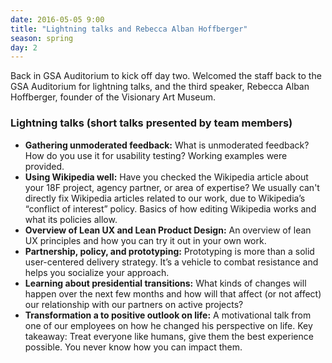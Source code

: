 ```yaml
---
date: 2016-05-05 9:00
title: "Lightning talks and Rebecca Alban Hoffberger"
season: spring
day: 2
---
```

Back in GSA Auditorium to kick off day two. Welcomed the staff back to the GSA Auditorium for lightning talks, and the third speaker, Rebecca Alban Hoffberger, founder of the Visionary Art Museum.

### Lightning talks (short talks presented by team members)

* **Gathering unmoderated feedback:** What is unmoderated feedback? How do you use it for usability testing? Working examples were provided.
* **Using Wikipedia well:** Have you checked the Wikipedia article about your 18F project, agency partner, or area of expertise? We usually can't directly fix Wikipedia articles related to our work, due to Wikipedia’s “conflict of interest” policy. Basics of how editing Wikipedia works and what its policies allow.
* **Overview of Lean UX and Lean Product Design:** An overview of lean UX principles and how you can try it out in your own work.
* **Partnership, policy, and prototyping:** Prototyping is more than a solid user-centered delivery strategy. It’s a vehicle to combat resistance and helps you socialize your approach.
* **Learning about presidential transitions:** What kinds of changes will happen over the next few months and how will that affect (or not affect) our relationship with our partners on active projects?
* **Transformation a to positive outlook on life:** A motivational talk from one of our employees on how he changed his perspective on life. Key takeaway: Treat everyone like humans, give them the best experience possible. You never know how you can impact them.
